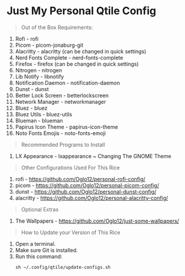 # Just My Personal Qtile Config
> Out of the Box Requirements:
  1. Rofi - rofi
  2. Picom - picom-jonaburg-git
  3. Alacritty - alacritty (can be changed in quick settings)
  4. Nerd Fonts Complete - nerd-fonts-complete
  5. Firefox - firefox (can be changed in quick settings)
  6. Nitrogen - nitrogen
  7. Lib Notify - libnotify
  8. Notification Daemon - notification-daemon
  9. Dunst - dunst
  10. Better Lock Screen - betterlockscreen
  11. Network Manager - networkmanager
  12. Bluez - bluez
  13. Bluez Utils - bluez-utils
  14. Blueman - blueman
  15. Papirus Icon Theme - papirus-icon-theme
  16. Noto Fonts Emojis - noto-fonts-emoji

> Recommended Programs to Install
  1. LX Appearance - lxappearance ~ Changing The GNOME Theme

> Other Configurations Used For This Rice
  1. rofi - https://github.com/Oglo12/personal-rofi-config/
  2. picom - https://github.com/Oglo12/personal-picom-config/
  3. dunst - https://github.com/Oglo12/personal-dunst-config/
  4. alacritty - https://github.com/Oglo12/personal-alacritty-config/

> Optional Extras
  1. The Wallpapers - https://github.com/Oglo12/just-some-wallpapers/

> How to Update your Version of This Rice
  1. Open a terminal.
  2. Make sure Git is installed.
  3. Run this command:
     ```
     sh ~/.config/qtile/update-configs.sh
     ```
